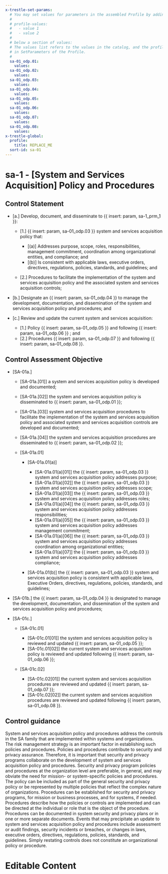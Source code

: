 ```yaml
---
x-trestle-set-params:
  # You may set values for parameters in the assembled Profile by adding
  #
  # profile-values:
  #   - value 1
  #   - value 2
  #
  # below a section of values:
  # The values list refers to the values in the catalog, and the profile-values represent values
  # in SetParameters of the Profile.
  #
  sa-01_odp.01:
    values:
  sa-01_odp.02:
    values:
  sa-01_odp.03:
    values:
  sa-01_odp.04:
    values:
  sa-01_odp.05:
    values:
  sa-01_odp.06:
    values:
  sa-01_odp.07:
    values:
  sa-01_odp.08:
    values:
x-trestle-global:
  profile:
    title: REPLACE_ME
  sort-id: sa-01
---
```


# sa-1 - \[System and Services Acquisition\] Policy and Procedures

## Control Statement

- \[a.\] Develop, document, and disseminate to {{ insert: param, sa-1_prm_1 }}:

  - \[1.\] {{ insert: param, sa-01_odp.03 }} system and services acquisition policy that:

    - \[(a)\] Addresses purpose, scope, roles, responsibilities, management commitment, coordination among organizational entities, and compliance; and
    - \[(b)\] Is consistent with applicable laws, executive orders, directives, regulations, policies, standards, and guidelines; and

  - \[2.\] Procedures to facilitate the implementation of the system and services acquisition policy and the associated system and services acquisition controls;

- \[b.\] Designate an {{ insert: param, sa-01_odp.04 }} to manage the development, documentation, and dissemination of the system and services acquisition policy and procedures; and

- \[c.\] Review and update the current system and services acquisition:

  - \[1.\] Policy {{ insert: param, sa-01_odp.05 }} and following {{ insert: param, sa-01_odp.06 }} ; and
  - \[2.\] Procedures {{ insert: param, sa-01_odp.07 }} and following {{ insert: param, sa-01_odp.08 }}.

## Control Assessment Objective

- \[SA-01a.\]

  - \[SA-01a.[01]\] a system and services acquisition policy is developed and documented;
  - \[SA-01a.[02]\] the system and services acquisition policy is disseminated to {{ insert: param, sa-01_odp.01 }};
  - \[SA-01a.[03]\] system and services acquisition procedures to facilitate the implementation of the system and services acquisition policy and associated system and services acquisition controls are developed and documented;
  - \[SA-01a.[04]\] the system and services acquisition procedures are disseminated to {{ insert: param, sa-01_odp.02 }};
  - \[SA-01a.01\]

    - \[SA-01a.01(a)\]

      - \[SA-01a.01(a)[01]\] the {{ insert: param, sa-01_odp.03 }} system and services acquisition policy addresses purpose;
      - \[SA-01a.01(a)[02]\] the {{ insert: param, sa-01_odp.03 }} system and services acquisition policy addresses scope;
      - \[SA-01a.01(a)[03]\] the {{ insert: param, sa-01_odp.03 }} system and services acquisition policy addresses roles;
      - \[SA-01a.01(a)[04]\] the {{ insert: param, sa-01_odp.03 }} system and services acquisition policy addresses responsibilities;
      - \[SA-01a.01(a)[05]\] the {{ insert: param, sa-01_odp.03 }} system and services acquisition policy addresses management commitment;
      - \[SA-01a.01(a)[06]\] the {{ insert: param, sa-01_odp.03 }} system and services acquisition policy addresses coordination among organizational entities;
      - \[SA-01a.01(a)[07]\] the {{ insert: param, sa-01_odp.03 }} system and services acquisition policy addresses compliance;

    - \[SA-01a.01(b)\] the {{ insert: param, sa-01_odp.03 }} system and services acquisition policy is consistent with applicable laws, Executive Orders, directives, regulations, policies, standards, and guidelines;

- \[SA-01b.\] the {{ insert: param, sa-01_odp.04 }} is designated to manage the development, documentation, and dissemination of the system and services acquisition policy and procedures;

- \[SA-01c.\]

  - \[SA-01c.01\]

    - \[SA-01c.01[01]\] the system and services acquisition policy is reviewed and updated {{ insert: param, sa-01_odp.05 }};
    - \[SA-01c.01[02]\] the current system and services acquisition policy is reviewed and updated following {{ insert: param, sa-01_odp.06 }};

  - \[SA-01c.02\]

    - \[SA-01c.02[01]\] the current system and services acquisition procedures are reviewed and updated {{ insert: param, sa-01_odp.07 }};
    - \[SA-01c.02[02]\] the current system and services acquisition procedures are reviewed and updated following {{ insert: param, sa-01_odp.08 }}.

## Control guidance

System and services acquisition policy and procedures address the controls in the SA family that are implemented within systems and organizations. The risk management strategy is an important factor in establishing such policies and procedures. Policies and procedures contribute to security and privacy assurance. Therefore, it is important that security and privacy programs collaborate on the development of system and services acquisition policy and procedures. Security and privacy program policies and procedures at the organization level are preferable, in general, and may obviate the need for mission- or system-specific policies and procedures. The policy can be included as part of the general security and privacy policy or be represented by multiple policies that reflect the complex nature of organizations. Procedures can be established for security and privacy programs, for mission or business processes, and for systems, if needed. Procedures describe how the policies or controls are implemented and can be directed at the individual or role that is the object of the procedure. Procedures can be documented in system security and privacy plans or in one or more separate documents. Events that may precipitate an update to system and services acquisition policy and procedures include assessment or audit findings, security incidents or breaches, or changes in laws, executive orders, directives, regulations, policies, standards, and guidelines. Simply restating controls does not constitute an organizational policy or procedure.

# Editable Content

<!-- Make additions and edits below -->
<!-- The above represents the contents of the control as received by the profile, prior to additions. -->
<!-- If the profile makes additions to the control, they will appear below. -->
<!-- The above markdown may not be edited but you may edit the content below, and/or introduce new additions to be made by the profile. -->
<!-- If there is a yaml header at the top, parameter values may be edited. Use --set-parameters to incorporate the changes during assembly. -->
<!-- The content here will then replace what is in the profile for this control, after running profile-assemble. -->
<!-- The current profile has no added parts for this control, but you may add new ones here. -->
<!-- Each addition must have a heading either of the form ## Control my_addition_name -->
<!-- or ## Part a. (where the a. refers to one of the control statement labels.) -->
<!-- "## Control" parts are new parts added after the statement part. -->
<!-- "## Part" parts are new parts added into the top-level statement part with that label. -->
<!-- Subparts may be added with nested hash levels of the form ### My Subpart Name -->
<!-- underneath the parent ## Control or ## Part being added -->
<!-- See https://ibm.github.io/compliance-trestle/tutorials/ssp_profile_catalog_authoring/ssp_profile_catalog_authoring for guidance. -->
